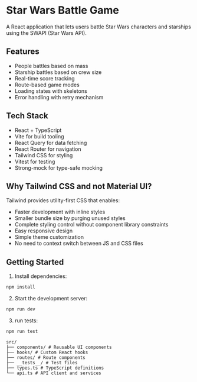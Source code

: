 # Star Wars Battle Game

A React application that lets users battle Star Wars characters and starships using the SWAPI (Star Wars API).

## Features

- People battles based on mass
- Starship battles based on crew size
- Real-time score tracking
- Route-based game modes
- Loading states with skeletons
- Error handling with retry mechanism

## Tech Stack

- React + TypeScript
- Vite for build tooling
- React Query for data fetching
- React Router for navigation
- Tailwind CSS for styling
- Vitest for testing
- Strong-mock for type-safe mocking

## Why Tailwind CSS and not Material UI?

Tailwind provides utility-first CSS that enables:

- Faster development with inline styles
- Smaller bundle size by purging unused styles
- Complete styling control without component library constraints
- Easy responsive design
- Simple theme customization
- No need to context switch between JS and CSS files

## Getting Started

1. Install dependencies:

```bash
npm install
```

2. Start the development server:

```bash
npm run dev
```

3. run tests:

```bash 
npm run test
```
```
src/
├── components/ # Reusable UI components
├── hooks/ # Custom React hooks
├── routes/ # Route components
├── __tests__/ # Test files
├── types.ts # TypeScript definitions
└── api.ts # API client and services
```

